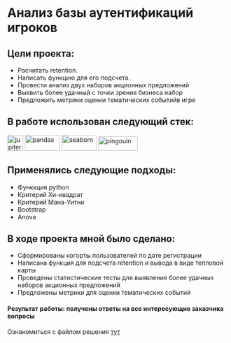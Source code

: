 # Анализ базы аутентификаций игроков
## Цели проекта:
+ Расчитать retention.
+ Написать функцию для его подсчета.
+ Провести анализ двух наборов акционных предложений
+ Выявить более удачный с точки зрения бизнеса набор
+ Предложить метрики оценки тематических событийв игре


## В работе использован следующий стек:  
  <a href="https://jupiter.org/" target="_blank" rel="noreferrer"><img src="https://upload.wikimedia.org/wikipedia/commons/thumb/3/38/Jupyter_logo.svg/640px-Jupyter_logo.svg.png" width="36" height="36" alt="jupiter-notebook" /></a>
  <a href="https://pandas.org/" target="_blank" rel="noreferrer"><img src="https://i.pinimg.com/originals/ce/6e/14/ce6e14ee46d262be29c3efef8cd2e86d.png" width="80" height="36" alt="pandas" /></a>
  <a href="https://seaborn.org/" target="_blank" rel="noreferrer"><img src="https://habrastorage.org/getpro/habr/upload_files/6c6/887/78d/6c688778d9df0ab8413b0fe1f65b33bb.png" width="80" height="36" alt="seaborn" /></a>
  <a href="https://pingouin-stats.org/build/html/index.html" target="_blank" rel="noreferrer"><img src="https://pingouin-stats.org/build/html/_images/logo_pingouin.png" width="90" height="33" alt="pingouin" /></a>


## Применялись следующие подходы:
+ Функкция python
+ Критерий Хи-квадрат
+ Критерий Мана-Уитни
+ Bootstrap
+ Anova

## В ходе проекта мной было сделано:
+ Сформированы когорты пользователей по дате регистрации
+ Написана функция для подсчета retention и вывода в виде тепловой карты
+ Проведены статистические тесты для выявления более удачных наборов акционных предложений
+ Предложены метрики для оценки тематических событий

#### Результат работы: получены ответы на все интересующие заказчика вопросы

Ознакомиться с файлом решения [тут](https://github.com/ncherniy/Prj5-GameAnalysis/blob/main/Prj5_analysis_of_players.ipynb)
